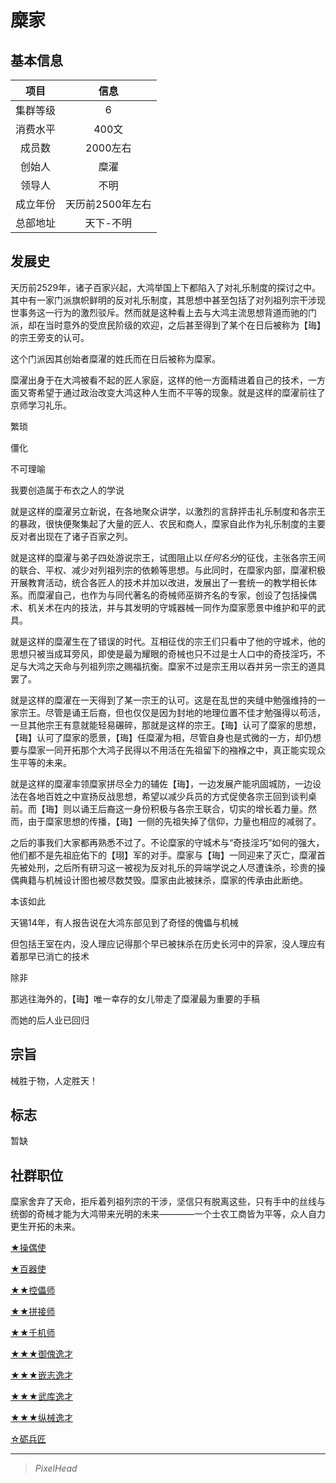 # 糜家

## 基本信息

项目|信息
:--:|:--:
集群等级|6
消费水平|400文
成员数|2000左右
创始人|糜濯
领导人|不明
成立年份|天历前2500年左右
总部地址|天下-不明

## 发展史

天历前2529年，诸子百家兴起，大鸿举国上下都陷入了对礼乐制度的探讨之中。其中有一家门派旗帜鲜明的反对礼乐制度，其思想中甚至包括了对列祖列宗干涉现世事务这一行为的激烈驳斥。然而就是这种看上去与大鸿主流思想背道而驰的门派，却在当时意外的受庶民阶级的欢迎，之后甚至得到了某个在日后被称为【珻】的宗王旁支的认可。

这个门派因其创始者糜濯的姓氏而在日后被称为糜家。

糜濯出身于在大鸿被看不起的匠人家庭，这样的他一方面精进着自己的技术，一方面又寄希望于通过政治改变大鸿这种人生而不平等的现象。就是这样的糜濯前往了京师学习礼乐。

繁琐

僵化

不可理喻

我要创造属于布衣之人的学说

就是这样的糜濯另立新说，在各地聚众讲学，以激烈的言辞抨击礼乐制度和各宗王的暴政，很快便聚集起了大量的匠人、农民和商人，糜家自此作为礼乐制度的主要反对者出现在了诸子百家之列。

就是这样的糜濯与弟子四处游说宗王，试图阻止以*任何名分*的征伐，主张各宗王间的联合、平权、减少对列祖列宗的依赖等思想。与此同时，在糜家内部，糜濯积极开展教育活动，统合各匠人的技术并加以改进，发展出了一套统一的教学相长体系。而糜濯自己，也作为与同代著名的奇械师巫辬齐名的专家，创设了包括操偶术、机关术在内的技法，并与其发明的守城器械一同作为糜家愿景中维护和平的武具。

就是这样的糜濯生在了错误的时代。互相征伐的宗王们只看中了他的守城术，他的思想只被当成耳旁风，即使是最为耀眼的奇械也只不过是士人口中的奇技淫巧，不足与大鸿之天命与列祖列宗之赐福抗衡。糜家不过是宗王用以吞并另一宗王的道具罢了。

就是这样的糜濯在一天得到了某一宗王的认可。这是在乱世的夹缝中勉强维持的一家宗王。尽管是诵王后裔，但也仅仅是因为封地的地理位置不佳才勉强得以苟活，一旦其他宗王有意就能轻易碾碎，那就是这样的宗王。【珻】认可了糜家的思想，【珻】认可了糜家的愿景，【珻】任糜濯为相，尽管自身也是式微的一方，却仍想要与糜家一同开拓那个大鸿子民得以不用活在先祖留下的襁褓之中，真正能实现众生平等的未来。

就是这样的糜濯率领糜家拼尽全力的辅佐【珻】，一边发展产能巩固城防，一边设法在各地百姓之中宣扬反战思想，希望以减少兵员的方式促使各宗王回到谈判桌前。而【珻】则以诵王后裔这一身份积极与各宗王联合，切实的增长着力量。然而，由于糜家思想的传播，【珻】一侧的先祖失掉了信仰，力量也相应的减弱了。

之后的事我们大家都再熟悉不过了。不论糜家的守城术与“奇技淫巧”如何的强大，他们都不是先祖庇佑下的【珝】军的对手。糜家与【珻】一同迎来了灭亡，糜濯首先被处刑，之后所有研习这一被视为反对礼乐的异端学说之人尽遭诛杀，珍贵的操偶典籍与机械设计图也被尽数焚毁。糜家由此被抹杀，糜家的传承由此断绝。

本该如此

天锡14年，有人报告说在大鸿东部见到了奇怪的傀儡与机械

但包括王室在内，没人理应记得那个早已被抹杀在历史长河中的异家，没人理应有着那早已消亡的技术

除非

那逃往海外的，【珻】唯一幸存的女儿带走了糜濯最为重要的手稿

而她的后人业已回归

## 宗旨

械胜于物，人定胜天！

## 标志

暂缺

## 社群职位

糜家舍弃了天命，拒斥着列祖列宗的干涉，坚信只有脱离这些，只有手中的丝线与统御的奇械才能为大鸿带来光明的未来————一个士农工商皆为平等，众人自力更生开拓的未来。

<a href="../puppet_disciple" target="_blank">★操偶使</a>

<a href="../mech_disciple" target="_blank">★百器使</a>

<a href="../puppetster" target="_blank">★★控儡师</a>

<a href="../stitchster" target="_blank">★★拼接师</a>

<a href="../mechster" target="_blank">★★千机师</a>

<a href="../puppet_prodigy" target="_blank">★★★御傀逸才</a>

<a href="../stitch_puppeter" target="_blank">★★★嵌志逸才</a>

<a href="../mech_stitcher" target="_blank">★★★武库逸才</a>

<a href="../mech_prodigy" target="_blank">★★★纵械逸才</a>

<a href="../maintenance_artisan" target="_blank">☆砺兵匠</a>

---

> *PixelHead*